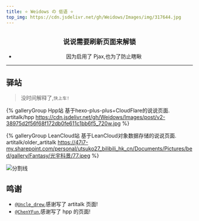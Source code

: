 ```yaml
---
title: ⭐ Weidows の 低语 ⭐
top_img: https://cdn.jsdelivr.net/gh/Weidows/Images/img/317644.jpg
---
```


<!--
 * @Author: Weidows
 * @Date: 2020-11-27 22:47:37
 * @LastEditors: Weidows
 * @LastEditTime: 2021-09-02 15:39:23
 * @FilePath: \Blog-private\source\artitalk\index.md
 * @Description:
-->

<center>

## `说说需要刷新页面来解锁`

- 因为启用了 Pjax,也为了防止瞎瞅
</center>

---

## 驿站

> 没时间解释了,`快上车!`

<div class="gallery-group-main">

{% galleryGroup Hpp站 基于hexo-plus-plus+CloudFlare的说说页面. artitalk/hpp https://cdn.jsdelivr.net/gh/Weidows/Images/post/v2-38975d2f56f68f172db0fe611c1bb6f5_720w.jpg %}

{% galleryGroup LeanCloud站 基于LeanCloud对象数据存储的说说页面. artitalk/older_artitalk https://47i7-my.sharepoint.com/personal/utsuko27_bilibili_hk_cn/Documents/Pictures/bed/gallery/Fantasy/光宇科景/77.jpeg %}

</div>

![分割线](https://cdn.jsdelivr.net/gh/Weidows/Images/img/divider.png)

## 鸣谢

- [`@Uncle_drew`](https://cndrew.cn/),感谢写了 artitalk 页面!
- [`@ChenYFun`](https://blog.cyfan.top/index.html),感谢写了 hpp 的页面!
